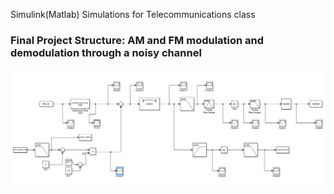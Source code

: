 Simulink(Matlab) Simulations for Telecommunications class

### Final Project Structure: AM and FM modulation and demodulation through a noisy channel
<img src="ProjetoFinal/awgn_simulink.PNG">
